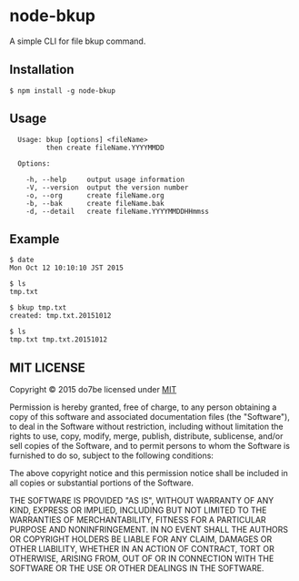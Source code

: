 # node-bkup
A simple CLI for file bkup command.

## Installation

```
$ npm install -g node-bkup
```

## Usage

```
  Usage: bkup [options] <fileName>
         then create fileName.YYYYMMDD

  Options:

    -h, --help     output usage information
    -V, --version  output the version number
    -o, --org      create fileName.org
    -b, --bak      create fileName.bak
    -d, --detail   create fileName.YYYYMMDDHHmmss
```

## Example

```
$ date
Mon Oct 12 10:10:10 JST 2015

$ ls
tmp.txt

$ bkup tmp.txt
created: tmp.txt.20151012

$ ls
tmp.txt tmp.txt.20151012
```

## MIT LICENSE

Copyright © 2015 do7be licensed under [MIT](http://opensource.org/licenses/MIT)

Permission is hereby granted, free of charge, to any person obtaining a copy of this software and associated documentation files (the "Software"), to deal in the Software without restriction, including without limitation the rights to use, copy, modify, merge, publish, distribute, sublicense, and/or sell copies of the Software, and to permit persons to whom the Software is furnished to do so, subject to the following conditions:

The above copyright notice and this permission notice shall be included in all copies or substantial portions of the Software.

THE SOFTWARE IS PROVIDED "AS IS", WITHOUT WARRANTY OF ANY KIND, EXPRESS OR IMPLIED, INCLUDING BUT NOT LIMITED TO THE WARRANTIES OF MERCHANTABILITY, FITNESS FOR A PARTICULAR PURPOSE AND NONINFRINGEMENT. IN NO EVENT SHALL THE AUTHORS OR COPYRIGHT HOLDERS BE LIABLE FOR ANY CLAIM, DAMAGES OR OTHER LIABILITY, WHETHER IN AN ACTION OF CONTRACT, TORT OR OTHERWISE, ARISING FROM, OUT OF OR IN CONNECTION WITH THE SOFTWARE OR THE USE OR OTHER DEALINGS IN THE SOFTWARE.